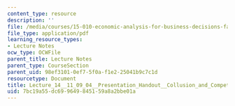 ```yaml
---
content_type: resource
description: ''
file: /media/courses/15-010-economic-analysis-for-business-decisions-fall-2004/7bc19a55dc699649845159a8a2bbe01a_Lecture_14__11_09_04__Presentation_Handout__Collusion_and_Competition_in_Oligopolistic_Markets.pd
file_type: application/pdf
learning_resource_types:
- Lecture Notes
ocw_type: OCWFile
parent_title: Lecture Notes
parent_type: CourseSection
parent_uid: 98ef3101-0ef7-5f0a-f1e2-25041b9c7c1d
resourcetype: Document
title: Lecture_14__11_09_04__Presentation_Handout__Collusion_and_Competition_in_Oligopolistic_Markets.pd
uid: 7bc19a55-dc69-9649-8451-59a8a2bbe01a
---
```

